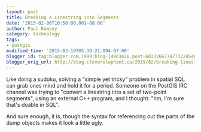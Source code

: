 ```yaml
---
layout: post
title: Breaking a Linestring into Segments
date: '2015-02-06T10:50:00.001-08:00'
author: Paul Ramsey
category: technology
tags:
- postgis
modified_time: '2015-03-19T05:38:21.094-07:00'
blogger_id: tag:blogger.com,1999:blog-14903426.post-6033266774773224546
blogger_orig_url: http://blog.cleverelephant.ca/2015/02/breaking-linestring-into-segments.html
---
```


Like doing a sudoku, solving a "simple yet tricky" problem in spatial SQL can grab ones mind and hold it for a period. Someone on the PostGIS IRC channel was trying to "convert a linestring into a set of two-point segments", using an external C++ program, and I thought: "hm, I'm sure that's doable in SQL".

And sure enough, it is, though the syntax for referencing out the parts of the dump objects makes it look a little ugly.

<script src="https://gist.github.com/pramsey/87f8d7cb0633282c37e5.js"></script> 